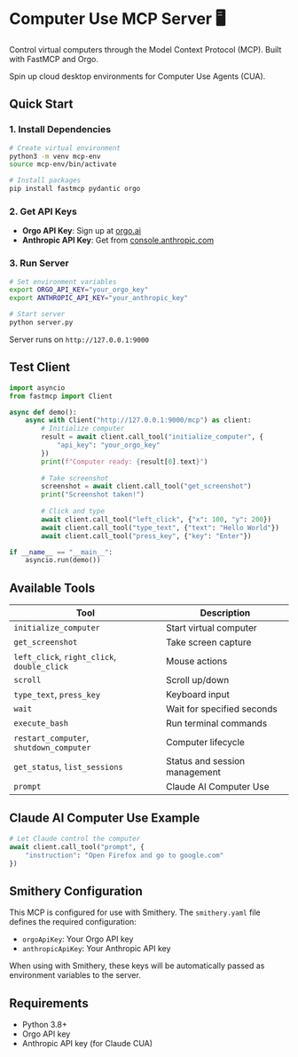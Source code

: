 # Computer Use MCP Server 🖥️

Control virtual computers through the Model Context Protocol (MCP). Built with FastMCP and Orgo.

Spin up cloud desktop environments for Computer Use Agents (CUA).

## Quick Start

### 1. Install Dependencies
```bash
# Create virtual environment
python3 -m venv mcp-env
source mcp-env/bin/activate

# Install packages
pip install fastmcp pydantic orgo
```

### 2. Get API Keys
- **Orgo API Key**: Sign up at [orgo.ai](https://orgo.ai)
- **Anthropic API Key**: Get from [console.anthropic.com](https://console.anthropic.com)

### 3. Run Server
```bash
# Set environment variables
export ORGO_API_KEY="your_orgo_key"
export ANTHROPIC_API_KEY="your_anthropic_key"

# Start server
python server.py
```

Server runs on `http://127.0.0.1:9000`

## Test Client

```python
import asyncio
from fastmcp import Client

async def demo():
    async with Client("http://127.0.0.1:9000/mcp") as client:
        # Initialize computer
        result = await client.call_tool("initialize_computer", {
            "api_key": "your_orgo_key"
        })
        print(f"Computer ready: {result[0].text}")
        
        # Take screenshot
        screenshot = await client.call_tool("get_screenshot")
        print("Screenshot taken!")
        
        # Click and type
        await client.call_tool("left_click", {"x": 100, "y": 200})
        await client.call_tool("type_text", {"text": "Hello World"})
        await client.call_tool("press_key", {"key": "Enter"})

if __name__ == "__main__":
    asyncio.run(demo())
```

## Available Tools

| Tool | Description |
|------|-------------|
| `initialize_computer` | Start virtual computer |
| `get_screenshot` | Take screen capture |
| `left_click`, `right_click`, `double_click` | Mouse actions |
| `scroll` | Scroll up/down |
| `type_text`, `press_key` | Keyboard input |
| `wait` | Wait for specified seconds |
| `execute_bash` | Run terminal commands |
| `restart_computer`, `shutdown_computer` | Computer lifecycle |
| `get_status`, `list_sessions` | Status and session management |
| `prompt` | Claude AI Computer Use |

## Claude AI Computer Use Example

```python
# Let Claude control the computer
await client.call_tool("prompt", {
    "instruction": "Open Firefox and go to google.com"
})
```

## Smithery Configuration

This MCP is configured for use with Smithery. The `smithery.yaml` file defines the required configuration:

- `orgoApiKey`: Your Orgo API key
- `anthropicApiKey`: Your Anthropic API key

When using with Smithery, these keys will be automatically passed as environment variables to the server.

## Requirements

- Python 3.8+
- Orgo API key
- Anthropic API key (for Claude CUA)